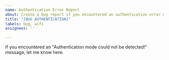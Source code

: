 ```yaml
---
name: Authentication Error Report
about: Create a bug report if you encountered an authentication error message
title: "[BUG AUTHENTICATION]"
labels: bug, wifi
assignees: ''

---
```


If you encountered an "Authentication mode could not be detected!" message, let me know here.
